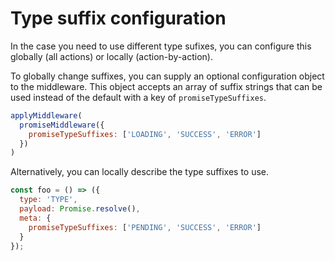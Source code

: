 # Type suffix configuration

In the case you need to use different type sufixes, you can configure this globally (all actions) or locally (action-by-action).

To globally change suffixes, you can supply an optional configuration object to the middleware. This object accepts an array of suffix strings that can be used instead of the default with a key of `promiseTypeSuffixes`.

```js
applyMiddleware(
  promiseMiddleware({
    promiseTypeSuffixes: ['LOADING', 'SUCCESS', 'ERROR']
  })
)
```

Alternatively, you can locally describe the type suffixes to use.

```js
const foo = () => ({
  type: 'TYPE',
  payload: Promise.resolve(),
  meta: {
    promiseTypeSuffixes: ['PENDING', 'SUCCESS', 'ERROR']
  }
});
```
